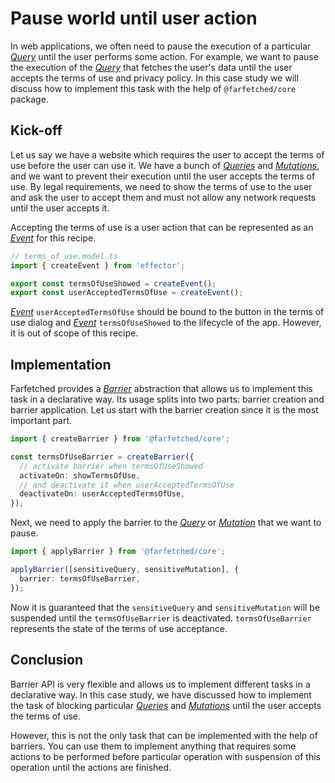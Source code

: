# Pause world until user action

In web applications, we often need to pause the execution of a particular [_Query_](/api/primitives/query) until the user performs some action. For example, we want to pause the execution of the [_Query_](/api/primitives/query) that fetches the user's data until the user accepts the terms of use and privacy policy. In this case study we will discuss how to implement this task with the help of `@farfetched/core` package.

<!--@include: ../shared/case.md-->

## Kick-off

Let us say we have a website which requires the user to accept the terms of use before the user can use it. We have a bunch of [_Queries_](/api/primitives/query) and [_Mutations_](/api/primitives/mutation), and we want to prevent their execution until the user accepts the terms of use. By legal requirements, we need to show the terms of use to the user and ask the user to accept them and must not allow any network requests until the user accepts it.

Accepting the terms of use is a user action that can be represented as an [_Event_](https://effector.dev/en/api/effector/event/) for this recipe.

```ts
// terms_of_use.model.ts
import { createEvent } from 'effector';

export const termsOfUseShowed = createEvent();
export const userAcceptedTermsOfUse = createEvent();
```

[_Event_](https://effector.dev/en/api/effector/event/) `userAcceptedTermsOfUse` should be bound to the button in the terms of use dialog and [_Event_](https://effector.dev/en/api/effector/event/) `termsOfUseShowed` to the lifecycle of the app. However, it is out of scope of this recipe.

## Implementation

Farfetched provides a [_Barrier_](/api/primitives/barrier) abstraction that allows us to implement this task in a declarative way. Its usage splits into two parts: barrier creation and barrier application. Let us start with the barrier creation since it is the most important part.

```ts
import { createBarrier } from '@farfetched/core';

const termsOfUseBarrier = createBarrier({
  // activate barrier when termsOfUseShowed
  activateOn: showTermsOfUse,
  // and deactivate it when userAcceptedTermsOfUse
  deactivateOn: userAcceptedTermsOfUse,
});
```

Next, we need to apply the barrier to the [_Query_](/api/primitives/query) or [_Mutation_](/api/primitives/mutation) that we want to pause.

```ts
import { applyBarrier } from '@farfetched/core';

applyBarrier([sensitiveQuery, sensitiveMutation], {
  barrier: termsOfUseBarrier,
});
```

Now it is guaranteed that the `sensitiveQuery` and `sensitiveMutation` will be suspended until the `termsOfUseBarrier` is deactivated. `termsOfUseBarrier` represents the state of the terms of use acceptance.

## Conclusion

Barrier API is very flexible and allows us to implement different tasks in a declarative way. In this case study, we have discussed how to implement the task of blocking particular [_Queries_](/api/primitives/query) and [_Mutations_](/api/primitives/mutation) until the user accepts the terms of use.

However, this is not the only task that can be implemented with the help of barriers. You can use them to implement anything that requires some actions to be performed before particular operation with suspension of this operation until the actions are finished.
